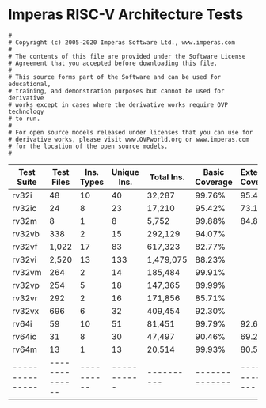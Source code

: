 # Imperas RISC-V Architecture Tests

    #
    # Copyright (c) 2005-2020 Imperas Software Ltd., www.imperas.com
    #
    # The contents of this file are provided under the Software License
    # Agreement that you accepted before downloading this file.
    #
    # This source forms part of the Software and can be used for educational,
    # training, and demonstration purposes but cannot be used for derivative
    # works except in cases where the derivative works require OVP technology
    # to run.
    #
    # For open source models released under licenses that you can use for
    # derivative works, please visit www.OVPworld.org or www.imperas.com
    # for the location of the open source models.
    #
    


| Test Suite      |   Test Files   | Ins. Types | Unique Ins. | Total Ins. | Basic Coverage | Extended Coverage |
| --------------- | -------------- | ---------- | ----------- | ---------- | -------------- | ----------------- |
| rv32i           |             48 |         10 |          40 |     32,287 |         99.76% |             95.45 |
| rv32ic          |             24 |          8 |          23 |     17,210 |         95.42% |             73.16 |
| rv32m           |              8 |          1 |           8 |      5,752 |         99.88% |             84.88 |
| rv32vb          |            338 |          2 |          15 |    292,129 |         94.07% |                   |
| rv32vf          |          1,022 |         17 |          83 |    617,323 |         82.77% |                   |
| rv32vi          |          2,520 |         13 |         133 |  1,479,075 |         88.23% |                   |
| rv32vm          |            264 |          2 |          14 |    185,484 |         99.91% |                   |
| rv32vp          |            254 |          5 |          18 |    147,365 |         89.99% |                   |
| rv32vr          |            292 |          2 |          16 |    171,856 |         85.71% |                   |
| rv32vx          |            696 |          6 |          32 |    409,454 |         92.30% |                   |
| rv64i           |             59 |         10 |          51 |     81,451 |         99.79% |             92.61 |
| rv64ic          |             31 |          8 |          30 |     47,497 |         90.46% |             69.20 |
| rv64m           |             13 |          1 |          13 |     20,514 |         99.93% |             80.54 |
| --------------- | -------------- | ---------- | ----------- | ---------- | -------------- | ----------------- |


